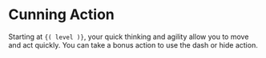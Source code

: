 # Cunning Action
Starting at `{( level )}`, your quick thinking and agility allow you to move and act quickly.
You can take a bonus action to use the dash or hide action.
